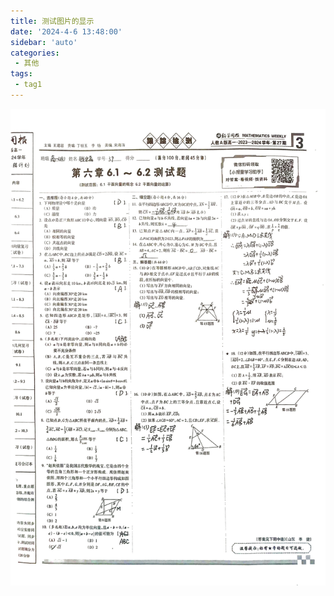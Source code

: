```yaml
---
title: 测试图片的显示
date: '2024-4-6 13:48:00'
sidebar: 'auto'
categories:
 - 其他
tags:
 - tag1
---
```

![测试图片](https://raw.githubusercontent.com/FeedWhisper5148/vuepress-lyblog-1.x/main/docs/theme-reco/img/test.jpg)
